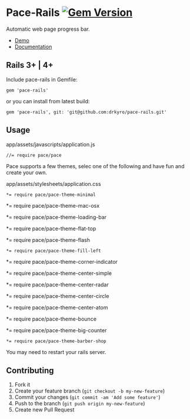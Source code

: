 # Pace-Rails [![Gem Version](https://badge.fury.io/rb/pace-rails.png)](http://badge.fury.io/rb/pace-rails)

Automatic web page progress bar.

-	[Demo](http://github.hubspot.com/pace/docs/welcome/)
-	[Documentation](http://github.hubspot.com/pace/)

## Rails 3+ | 4+

Include pace-rails in Gemfile:

    gem 'pace-rails'

or you can install from latest build:

    gem 'pace-rails', git: 'git@github.com:drkyro/pace-rails.git'

## Usage

app/assets/javascripts/application.js

	//= require pace/pace

Pace supports a few themes, selec one of the following and have fun and create your own.

app/assets/stylesheets/application.css

	*= require pace/pace-theme-minimal

  *= require pace/pace-theme-mac-osx

  *= require pace/pace-theme-loading-bar

  *= require pace/pace-theme-flat-top

  *= require pace/pace-theme-flash

	*= require pace/pace-theme-fill-left

  *= require pace/pace-theme-corner-indicator

  *= require pace/pace-theme-center-simple

  *= require pace/pace-theme-center-radar

  *= require pace/pace-theme-center-circle

  *= require pace/pace-theme-center-atom

  *= require pace/pace-theme-bounce

  *= require pace/pace-theme-big-counter

	*= require pace/pace-theme-barber-shop

You may need to restart your rails server.

## Contributing

1. Fork it
2. Create your feature branch (`git checkout -b my-new-feature`)
3. Commit your changes (`git commit -am 'Add some feature'`)
4. Push to the branch (`git push origin my-new-feature`)
5. Create new Pull Request
